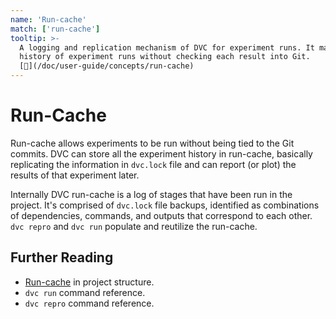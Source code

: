 ```yaml
---
name: 'Run-cache'
match: ['run-cache']
tooltip: >-
  A logging and replication mechanism of DVC for experiment runs. It maintains
  history of experiment runs without checking each result into Git.
  [📖](/doc/user-guide/concepts/run-cache)
---
```


# Run-Cache

Run-cache allows experiments to be run without being tied to the Git commits.
DVC can store all the experiment history in run-cache, basically replicating the
information in `dvc.lock` file and can report (or plot) the results of that
experiment later.

Internally DVC run-cache is a log of stages that have been run in the project.
It's comprised of `dvc.lock` file backups, identified as combinations of
dependencies, commands, and outputs that correspond to each other. `dvc repro`
and `dvc run` populate and reutilize the run-cache.

## Further Reading

- [Run-cache](/doc/user-guide/project-structure/internal-files#run-cache) in
  project structure.
- `dvc run` command reference.
- `dvc repro` command reference.
